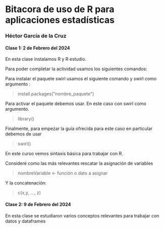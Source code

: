# Bitacora de uso de R para aplicaciones estadísticas

### Héctor García de la Cruz

#### Clase 1: 2 de Febrero del 2024

En esta clase instalamos R y R estudio. 

Para poder completar la actividad usamos los siguientes comandos:

Para instalar el paquete swirl usamos el siguiente comando y swirl como argumento :

> install.packages("nombre_paquete")

Para activar el paquete debemos usar. En este caso con swirl como argumento.

>library()

Finalmente, para empezar la guía ofrecida para este caso en particular debemos de usar

>swirl()

En este curso vemos sintaxis básica para trabajar con R.

Consideré como las más relevantes rescatar la asignación de variables

>nombreVariable <- función o dato a asignar

Y la concatenación:

>c(x,y, ..., z)

#### Clase 2: 9 de Febrero del 2024

En esta clase se estudiaron varios conceptos relevantes para trabajar con datos y dataframes
